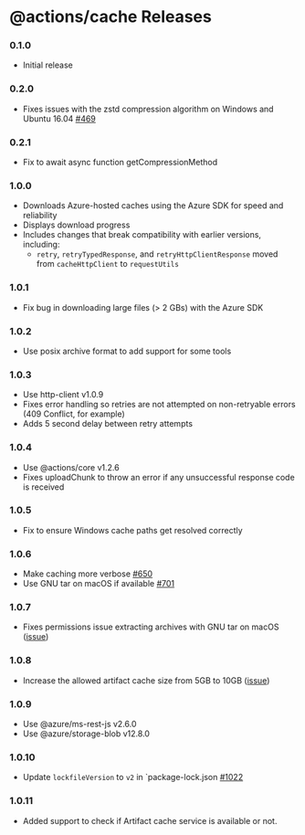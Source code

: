 # @actions/cache Releases

### 0.1.0

- Initial release

### 0.2.0
- Fixes issues with the zstd compression algorithm on Windows and Ubuntu 16.04 [#469](https://github.com/actions/toolkit/pull/469)

### 0.2.1
- Fix to await async function getCompressionMethod

### 1.0.0
- Downloads Azure-hosted caches using the Azure SDK for speed and reliability
- Displays download progress
- Includes changes that break compatibility with earlier versions, including:
  - `retry`, `retryTypedResponse`, and `retryHttpClientResponse` moved from `cacheHttpClient` to `requestUtils`

### 1.0.1
- Fix bug in downloading large files (> 2 GBs) with the Azure SDK

### 1.0.2
- Use posix archive format to add support for some tools

### 1.0.3
- Use http-client v1.0.9
- Fixes error handling so retries are not attempted on non-retryable errors (409 Conflict, for example)
- Adds 5 second delay between retry attempts

### 1.0.4
- Use @actions/core v1.2.6
- Fixes uploadChunk to throw an error if any unsuccessful response code is received

### 1.0.5
- Fix to ensure Windows cache paths get resolved correctly

### 1.0.6
- Make caching more verbose [#650](https://github.com/actions/toolkit/pull/650)
- Use GNU tar on macOS if available [#701](https://github.com/actions/toolkit/pull/701)

### 1.0.7
- Fixes permissions issue extracting archives with GNU tar on macOS ([issue](https://github.com/actions/cache/issues/527))

### 1.0.8
- Increase the allowed artifact cache size from 5GB to 10GB ([issue](https://github.com/actions/cache/discussions/497))

### 1.0.9
  - Use @azure/ms-rest-js v2.6.0
  - Use @azure/storage-blob v12.8.0

### 1.0.10
- Update `lockfileVersion` to `v2` in `package-lock.json [#1022](https://github.com/actions/toolkit/pull/1022) 

### 1.0.11
- Added support to check if Artifact cache service is available or not.
